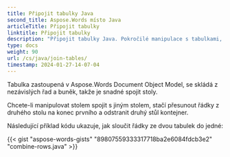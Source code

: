 ```yaml
---
title: Připojit tabulky Java
second_title: Aspose.Words místo Java
articleTitle: Připojit tabulky
linktitle: Připojit tabulky
description: "Připojit tabulky Java. Pokročilé manipulace s tabulkami, připojit a rozdělit pomocí Java."
type: docs
weight: 90
url: /cs/java/join-tables/
timestamp: 2024-01-27-14-07-04
---
```


Tabulka zastoupená v Aspose.Words Document Object Model, se skládá z nezávislých řad a buněk, takže je snadné spojit stoly.

Chcete-li manipulovat stolem spojit s jiným stolem, stačí přesunout řádky z druhého stolu na konec prvního a odstranit druhý stůl kontejner.

Následující příklad kódu ukazuje, jak sloučit řádky ze dvou tabulek do jedné:

{{< gist "aspose-words-gists" "89807559333317718ba2e6084fdcb3e2" "combine-rows.java" >}}
